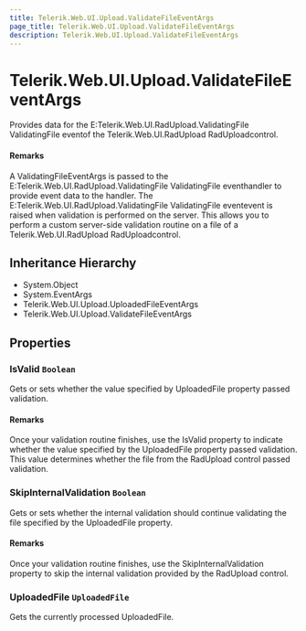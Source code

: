 ```yaml
---
title: Telerik.Web.UI.Upload.ValidateFileEventArgs
page_title: Telerik.Web.UI.Upload.ValidateFileEventArgs
description: Telerik.Web.UI.Upload.ValidateFileEventArgs
---
```


# Telerik.Web.UI.Upload.ValidateFileEventArgs

Provides data for the E:Telerik.Web.UI.RadUpload.ValidatingFile ValidatingFile
                eventof the Telerik.Web.UI.RadUpload RadUploadcontrol.

#### Remarks
A ValidatingFileEventArgs is passed to the
                    E:Telerik.Web.UI.RadUpload.ValidatingFile ValidatingFile eventhandler to
                    provide event data to the handler. The
                    E:Telerik.Web.UI.RadUpload.ValidatingFile ValidatingFile eventevent is raised
                    when validation is performed on the server. This allows you to perform a custom
                    server-side validation routine on a file of a
                    Telerik.Web.UI.RadUpload RadUploadcontrol.

## Inheritance Hierarchy

* System.Object
* System.EventArgs
* Telerik.Web.UI.Upload.UploadedFileEventArgs
* Telerik.Web.UI.Upload.ValidateFileEventArgs

## Properties

###  IsValid `Boolean`

Gets or sets whether the value specified by
                UploadedFile property passed
                validation.

#### Remarks
Once your validation routine finishes, use the IsValid
                    property to indicate whether the value specified by the
                    UploadedFile property
                    passed validation. This value determines whether the file from the
                    RadUpload control passed validation.

###  SkipInternalValidation `Boolean`

Gets or sets whether the internal validation should continue validating the file
             specified by the UploadedFile property.

#### Remarks
Once your validation routine finishes, use the SkipInternalValidation
             property to skip the internal validation provided by the RadUpload
             control.

###  UploadedFile `UploadedFile`

Gets the currently processed UploadedFile.

